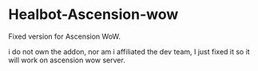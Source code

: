 # Healbot-Ascension-wow

Fixed version for Ascension WoW.

i do not own the addon, nor am i affiliated the dev team, I just fixed it so it will work on ascension wow server.
